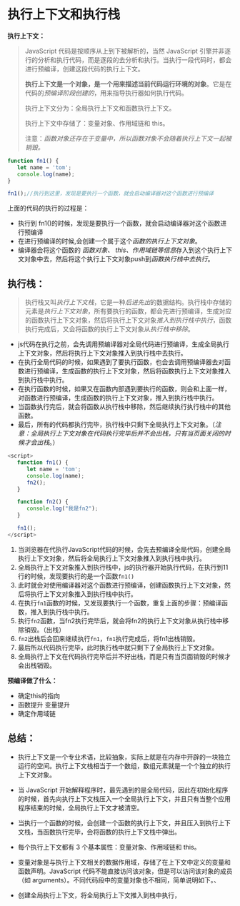 

# 执行上下文和执行栈

**执行上下文：**

> JavaScript 代码是按顺序从上到下被解析的，当然 JavaScript 引擎并非逐行的分析和执行代码，而是逐段的去分析和执行。当执行一段代码时，都会进行预编译，创建这段代码的执行上下文。
>
> **执行上下文是一个对象，是一个用来描述当前代码运行环境的对象**。它是在代码的*预编译阶段创建的*，用来指导执行器如何执行代码。
>
> 执行上下文分为：全局执行上下文和函数执行上下文。
>
> 执行上下文中存储了：变量对象、作用域链和 this。
>
> 注意：*函数对象还存在于变量中，所以函数对象不会随着执行上下文一起被销毁。*

```ts
function fn1() {
   let name = 'tom';
   console.log(name);
}

fn1();//执行到这里，发现是要执行一个函数，就会启动编译器对这个函数进行预编译
```

上面的代码的执行的过程是：

- 执行到 fn1()的时候，发现是要执行一个函数，就会启动编译器对这个函数进行预编译
- 在进行预编译的时候,会创建一个属于这个*函数的执行上下文对象*。
- 编译器会将这个函数的 *函数对象、 this、作用域链等信息*存入到这个执行上下文对象中去，然后将这个执行上下文对象push到*函数执行栈中去执行*。



## 执行栈：

> 执行栈又叫*执行上下文栈*，它是一种*后进先出*的数据结构。执行栈中存储的元素是*执行上下文对象*，所有要执行的函数，都会先进行预编译，生成对应的函数执行上下文对象，然后将执行上下文对象*推入到执行栈中执行*，函数执行完成后，又会将函数的执行上下文对象从*执行栈中移除*。

- js代码在执行之前，会先调用预编译器对全局代码进行预编译，生成全局执行上下文对象，然后将执行上下文对象推入到执行栈中去执行。
- 在执行全局代码的时候，如果遇到了要执行函数，也会去调用预编译器去对函数进行预编译，生成函数的执行上下文对象，然后将函数执行上下文对象推入到执行栈中执行。
- 在执行函数的时候，如果又在函数内部遇到要执行的函数，则会和上面一样，对函数进行预编译，生成函数的执行上下文对象，推入到执行栈中执行。
- 当函数执行完后，就会将函数从执行栈中移除，然后继续执行执行栈中的其他函数。
- 最后，所有的代码都执行完毕，执行栈中只剩下全局执行上下文对象。（*注意：全局执行上下文对象在代码执行完毕后并不会出栈，只有当页面关闭的时候才会出栈*。）

```js
<script>
   function fn1() {
      let name = 'tom';
      console.log(name);
      fn2();
   }

   function fn2() {
      console.log("我是fn2");
   }

   fn1();
</script>
```



1. 当浏览器在代执行JavaScript代码的时候，会先去预编译全局代码，创建全局执行上下文对象，然后将全局执行上下文对象推入到执行栈中执行。
2. 全局执行上下文对象推入到执行栈中，js的执行器开始执行代码，在执行到11行的时候，发现要执行的是一个函数`fn1()`
3. 此时就会对使用编译器对这个函数进行预编译，创建函数执行上下文对象，然后将执行上下文对象推入到执行栈中执行。
4. 在执行`fn1`函数的时候，又发现要执行一个函数，重复上面的步骤：预编译函数，推入到执行栈中执行。
5. 执行`fn2`函数，当fn2执行完毕后，就会将fn2的执行上下文对象从执行栈中移除销毁。（出栈）
6. `fn2`出栈后会回来继续执行`fn1`，`fn1`执行完成后，将fn1出栈销毁。
7. 最后所以代码执行完毕，此时执行栈中就只剩下了全局执行上下文对象。
8. 全局执行上下文在代码执行完毕后并不好出栈，而是只有当页面销毁的时候才会出栈销毁。



**预编译做了什么：**

- 确定this的指向
- 函数提升 变量提升
- 确定作用域链

## 总结：

- 执行上下文是一个专业术语，比较抽象，实际上就是在内存中开辟的一块独立运行的空间。执行上下文栈相当于一个数组，数组元素就是一个个独立的执行上下文对象。

- 当 JavaScript 开始解释程序时，最先遇到的是全局代码，因此在初始化程序的时候，首先向执行上下文栈压入一个全局执行上下文，并且只有当整个应用程序结束的时候，全局执行上下文才被清空。

- 当执行一个函数的时候，会创建一个函数的执行上下文，并且压入到执行上下文栈，当函数执行完毕，会将函数的执行上下文栈中弹出。

- 每个执行上下文都有 3 个基本属性：变量对象、作用域链和 this。
- 变量对象是与执行上下文相关的数据作用域，存储了在上下文中定义的变量和函数声明。JavaScript 代码不能直接访问该对象，但是可以访问该对象的成员（如 arguments）。不同代码段中的变量对象也不相同，简单说明如下。、



- 创建全局执行上下文，将全局执行上下文推入到栈中执行，